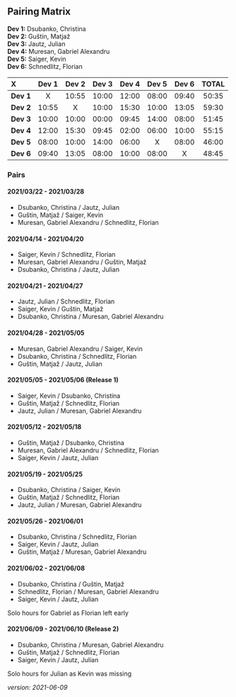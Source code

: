 ## Pairing Matrix


**Dev 1:** Dsubanko, Christina\
**Dev 2:** Guštin, Matjaž\
**Dev 3:** Jautz, Julian \
**Dev 4:** Muresan, Gabriel Alexandru\
**Dev 5:** Saiger, Kevin\
**Dev 6:** Schnedlitz, Florian

| X           | Dev 1       | Dev 2       | Dev 3       | Dev 4   	  | Dev 5       | Dev 6       | TOTAL |
| :---        |    :----:   |    :----:   |    :----:   |    :----:   |    :----:   |    :----:   | :---: |
| **Dev 1**   | X           | 10:55       | 10:00       | 12:00       | 08:00       | 09:40       | 50:35 |
| **Dev 2**   | 10:55       | X           | 10:00       | 15:30       | 10:00       | 13:05       | 59:30 |
| **Dev 3**   | 10:00       | 10:00       | 00:00       | 09:45       | 14:00       | 08:00       | 51:45 |
| **Dev 4**   | 12:00       | 15:30       | 09:45       | 02:00       | 06:00       | 10:00       | 55:15 |
| **Dev 5**   | 08:00       | 10:00       | 14:00       | 06:00       | X           | 08:00       | 46:00 |
| **Dev 6**   | 09:40       | 13:05       | 08:00       | 10:00       | 08:00       | X           | 48:45 |


### Pairs

#### 2021/03/22 - 2021/03/28
- Dsubanko, Christina / Jautz, Julian
- Guštin, Matjaž / Saiger, Kevin
- Muresan, Gabriel Alexandru / Schnedlitz, Florian

#### 2021/04/14 - 2021/04/20
- Saiger, Kevin / Schnedlitz, Florian
- Muresan, Gabriel Alexandru / Guštin, Matjaž
- Dsubanko, Christina / Jautz, Julian

#### 2021/04/21 - 2021/04/27

- Jautz, Julian / Schnedlitz, Florian
- Saiger, Kevin / Guštin, Matjaž
- Dsubanko, Christina / Muresan, Gabriel Alexandru

#### 2021/04/28 - 2021/05/05

- Muresan, Gabriel Alexandru / Saiger, Kevin
- Dsubanko, Christina / Schnedlitz, Florian
- Guštin, Matjaž / Jautz, Julian

#### 2021/05/05 - 2021/05/06 (Release 1)

- Saiger, Kevin / Dsubanko, Christina
- Guštin, Matjaž / Schnedlitz, Florian
- Jautz, Julian / Muresan, Gabriel Alexandru

#### 2021/05/12 - 2021/05/18

- Guštin, Matjaž / Dsubanko, Christina 
- Muresan, Gabriel Alexandru / Schnedlitz, Florian
- Saiger, Kevin / Jautz, Julian 

#### 2021/05/19 - 2021/05/25

- Dsubanko, Christina / Saiger, Kevin
- Guštin, Matjaž / Schnedlitz, Florian
- Jautz, Julian / Muresan, Gabriel Alexandru

#### 2021/05/26 - 2021/06/01

- Dsubanko, Christina / Schnedlitz, Florian
- Saiger, Kevin / Jautz, Julian
- Guštin, Matjaž / Muresan, Gabriel Alexandru

#### 2021/06/02 - 2021/06/08

- Dsubanko, Christina / Guštin, Matjaž
- Schnedlitz, Florian / Muresan, Gabriel Alexandru
- Saiger, Kevin / Jautz, Julian

Solo hours for Gabriel as Florian left early

#### 2021/06/09 - 2021/06/10 (Release 2)

- Dsubanko, Christina / Muresan, Gabriel Alexandru
- Guštin, Matjaž / Schnedlitz, Florian
- Saiger, Kevin / Jautz, Julian

Solo hours for Julian as Kevin was missing

*version: 2021-06-09*
